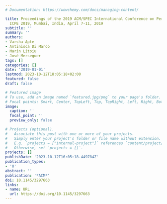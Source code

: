 ```yaml
---
# Documentation: https://wowchemy.com/docs/managing-content/

title: Proceedings of the 2019 ACM/SPEC International Conference on Performance Engineering,
  ICPE 2019, Mumbai, India, April 7-11, 2019
subtitle: ''
summary: ''
authors:
- Varsha Apte
- Antinisca Di Marco
- Marin Litoiu
- José Merseguer
tags: []
categories: []
date: '2019-01-01'
lastmod: 2023-10-12T18:05:18+02:00
featured: false
draft: false

# Featured image
# To use, add an image named `featured.jpg/png` to your page's folder.
# Focal points: Smart, Center, TopLeft, Top, TopRight, Left, Right, BottomLeft, Bottom, BottomRight.
image:
  caption: ''
  focal_point: ''
  preview_only: false

# Projects (optional).
#   Associate this post with one or more of your projects.
#   Simply enter your project's folder or file name without extension.
#   E.g. `projects = ["internal-project"]` references `content/project/deep-learning/index.md`.
#   Otherwise, set `projects = []`.
projects: []
publishDate: '2023-10-12T16:05:18.449784Z'
publication_types:
- '0'
abstract: ''
publication: '*ACM*'
doi: 10.1145/3297663
links:
- name: URL
  url: https://doi.org/10.1145/3297663
---
```

